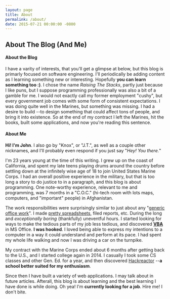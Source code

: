 ```yaml
---
layout: page
title: About
permalink: /about/
date: 2015-07-21 00:00:00 -0800
---
```


## About The Blog (And Me)

#### About the Blog

I have a varity of interests, that you'll get a glimpse at below, but this blog is primarly focused on software engineering. I'll periodically be adding content as I learning something new or interesting. Hopefully **you can learn something too :)**. I chose the name *Raising The Stacks*, partly just because I like puns, but I suppose programming professionally was also a bit of a gamble for me. I would not exactly call my former employment "cushy", but every government job comes with some form of consistent expectations. I was doing quite well in the Marines, but something was missing. I had a desire to build --to design something that could affect tons of people, and bring it into existence. So at the end of my contract I left the Marines, hit the books, built some applications, and now you're reading this sentence.

#### About Me

**Hi! I'm John**. I also go by "Knox", or "J.T.", as well as a couple
other nicknames, and I'll probably even respond if you just say "*Hey!
You there.*"

I'm 23 years young at the time of this writing. I grew up on the coast
of California, and spent my late teens playing drums around the country
before settling down at the infinitely wise age of 18 to join United
States Marine Corps. I had an overall positive experience in the
military, but that is too long a story to do justice to in a paragraph,
and this blog is about programming. One note-worthy experience, relevant
to me and programming, was 7 months in a "C.O.C." (hi-tech room with
lots maps, computers, and "important" people) in Afghanistan.

The work responsibilities were surprisingly similar to just about any
"[generic office work](https://imgflip.com/gif/b8nve)". I made [pretty
spreadsheets](https://worklifebalenciaga.wordpress.com/tag/efficiency/),
filed reports, etc. During the long and *exceptionally boring*
(thankfully) uneventful hours. I started looking for ways to make the
tedious parts of my job less tedious, and discovered
[**VBA**](http://chandoo.org/wp/2011/08/29/introduction-to-vba-macros/)
in MS Office. **I was hooked**. I loved being able to express my
intentions to a computer in a way it could understand and perform at its
pace. I had spent my whole life walking and now I was driving a car on
the turnpike.

My contract with the Marine Corps ended about 6 months after getting
back to the U.S., and I started college again in 2014. I casually I took
some CS classes and other Gen. Ed. for a year, and then discovered
[Hackreactor](http://www.hackreactor.com) --**a school better suited for
my enthusiasm**.

Since then I have built a variety of web applications. I may talk about in future articles. Afterall, this blog is about learning and the best learning I have done is while doing. Oh yea! I'm **currently looking for a job**. Hire me! I don't bite.

